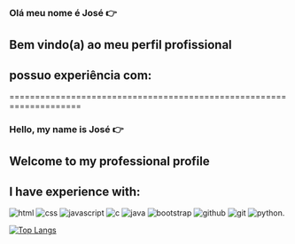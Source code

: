 ### Olá meu nome é José 👉

## Bem vindo(a) ao meu perfil profissional 

## possuo experiência com:

====================================================================

### Hello, my name is José 👉

## Welcome to my professional profile 

## I have experience with:

![html](https://img.shields.io/badge/HTML-239120?style=for-the-badge&logo=html5&logoColor=white)
![css](https://img.shields.io/badge/CSS-239120?&style=for-the-badge&logo=css3&logoColor=white)
![javascript](https://img.shields.io/badge/JavaScript-F7DF1E?style=for-the-badge&logo=javascript&logoColor=black)
![c](https://img.shields.io/badge/C-00599C?style=for-the-badge&logo=c&logoColor=white)
![java](https://img.shields.io/badge/Java-ED8B00?style=for-the-badge&logo=openjdk&logoColor=white)
![bootstrap](https://img.shields.io/badge/Bootstrap-563D7C?style=for-the-badge&logo=bootstrap&logoColor=white)
![github](https://img.shields.io/badge/GitHub-100000?style=for-the-badge&logo=github&logoColor=white)
![git](https://img.shields.io/badge/GIT-E44C30?style=for-the-badge&logo=git&logoColor=white)
![python](https://img.shields.io/badge/Python-3776AB?style=for-the-badge&logo=python&logoColor=white).



[![Top Langs](https://github-readme-stats.vercel.app/api/top-langs/?username=Junior2099)](https://github.com/anuraghazra/github-readme-stats)
